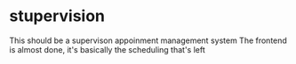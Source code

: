 # stupervision

This should be a supervison appoinment management system
The frontend is almost done, it's basically the scheduling that's left
